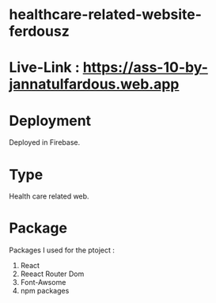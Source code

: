 # healthcare-related-website-ferdousz

# Live-Link : https://ass-10-by-jannatulfardous.web.app


# Deployment
 Deployed in Firebase.
 
 # Type 
 Health care related web. 

# Package
Packages I used for the ptoject :
1. React
2. Reeact Router Dom
3. Font-Awsome
4. npm packages
